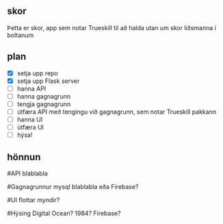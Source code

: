 ## skor
Þetta er skor, app sem notar Trueskill til að halda utan um skor liðsmanna í boltanum
## plan
- [x] setja upp repo
- [x] setja upp Flask server
- [ ] hanna API
- [ ] hanna gagnagrunn
- [ ] tengja gagnagrunn
- [ ] útfæra API með tengingu við gagnagrunn, sem notar Trueskill pakkann
- [ ] hanna UI
- [ ] útfæra UI
- [ ] hýsa!
## hönnun

#API
blablabla

#Gagnagrunnur
mysql blablabla
eða Firebase?

#UI
flottar myndir?

#Hýsing
Digital Ocean? 1984? Firebase?
